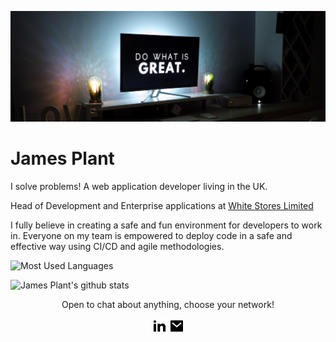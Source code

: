 ![Alt text](./martin-shreder-5Xwaj9gaR0g-unsplash.jpg)

# James Plant

I solve problems! A web application developer living in the UK.

Head of Development and Enterprise applications at [White Stores Limited](https://www.whitestores.co.uk)

I fully believe in creating a safe and fun environment for developers to work in. Everyone on my team is empowered to deploy code in a safe and effective way using CI/CD and agile methodologies.

![Most Used Languages](https://github-readme-stats.vercel.app/api/top-langs/?username=WS-JamesPlant&layout=compact&theme=tokyonight)

![James Plant's github stats](https://github-readme-stats.vercel.app/api?username=WS-JamesPlant&count_private=true&hide=stars,issues,contribs,prs&show_icons=true&theme=tokyonight)

<p style="text-align: center;">
Open to chat about anything, choose your network!
</p>

<p style="text-align: center;">
  <a href="https://www.linkedin.com/in/james-plant-7ab317b"><img src="./linkedin-fill.png" /></a>
  <a href="mailto:james.plant@036.co.uk"><img src="./mail-fill.png" /></a>
</p>
